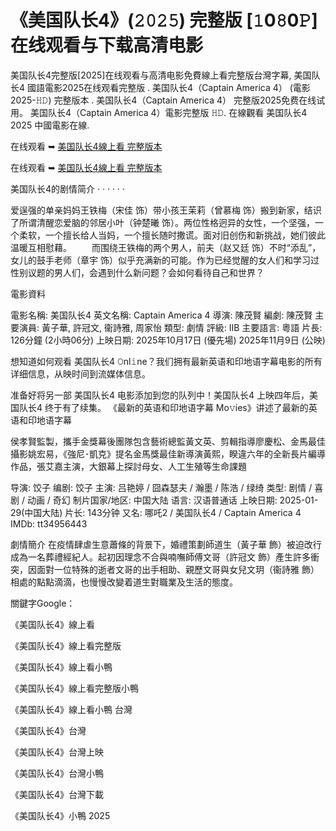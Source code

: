 # 《美国队长4》(𝟸𝟶𝟸𝟻) 完整版 [𝟷0𝟾0𝙿] 在线观看与下载高清电影
美国队长4完整版[2025]在线观看与高清电影免費線上看完整版台灣字幕, 美国队长4 國語電影2025在线观看完整版 . 美国队长4（Captain America 4） (電影2025-𝙷𝙳) 完整版本 . 美国队长4（Captain America 4） 完整版2025免费在线试用。 美国队长4（Captain America 4）電影完整版 𝙷𝙳. 在線觀看 美国队长4 2025 中國電影在線.

在线观看 ➥ [美国队长4線上看 完整版本](https://kaptenamerikaworld.blogspot.com/2025/02/kapten-amerika-world.html)

在线观看 ➥ [美国队长4線上看 完整版本](https://kaptenamerikaworld.blogspot.com/2025/02/kapten-amerika-world.html)

美国队长4的剧情简介 · · · · · ·

爱逞强的单亲妈妈王铁梅（宋佳 饰）带小孩王茉莉（曾慕梅 饰）搬到新家，结识了所谓清醒恋爱脑的邻居小叶（钟楚曦 饰）。两位性格迥异的女性，一个坚强，一个柔软，一个擅长给人当妈，一个擅长随时撒谎。面对旧创伤和新挑战，她们彼此温暖互相慰藉。 　　而围绕王铁梅的两个男人，前夫（赵又廷 饰）不时“添乱”，女儿的鼓手老师（章宇 饰）似乎充满新的可能。作为已经觉醒的女人们和学习过性别议题的男人们，会遇到什么新问题？会如何看待自己和世界？

電影資料

電影名稱: 美国队长4 英文名稱: Captain America 4 導演: 陳茂賢 編劇: 陳茂賢 主要演員: 黃子華, 許冠文, 衞詩雅, 周家怡 類型: 劇情 評級: IIB 主要語言: 粵語 片長: 126分鐘 (2小時06分) 上映日期: 2025年10月17日 (優先場) 2025年11月9日 (公映)

想知道如何观看 美国队长4 𝙾nl𝚒ne？我们拥有最新英语和印地语字幕电影的所有详细信息，从映时间到流媒体信息。

准备好将另一部 美国队长4 电影添加到您的队列中！美国队长4 上映四年后，美国队长4 终于有了续集。 《最新的英语和印地语字幕 Mo𝚟ies》讲述了最新的英语和印地语字幕

侯孝賢監製，攜手金獎幕後團隊包含藝術總監黃文英、剪輯指導廖慶松、金馬最佳攝影姚宏易，《強尼･凱克》提名金馬獎最佳新導演黃熙，睽違六年的全新長片編導作品，張艾嘉主演，大銀幕上探討母女、人工生殖等生命課題

导演: 饺子 编剧: 饺子 主演: 吕艳婷 / 囧森瑟夫 / 瀚墨 / 陈浩 / 绿绮 类型: 剧情 / 喜剧 / 动画 / 奇幻 制片国家/地区: 中国大陆 语言: 汉语普通话 上映日期: 2025-01-29(中国大陆) 片长: 143分钟 又名: 哪吒2 / 美国队长4 / Captain America 4 IMDb: tt34956443

劇情簡介 在疫情肆虐生意蕭條的背景下，婚禮策劃師道生（黃子華 飾）被迫改行成為一名葬禮經紀人。起初因理念不合與喃嘸師傅文哥（許冠文 飾）產生許多衝突，因面對一位特殊的逝者文哥的出手相助、親歷文哥與女兒文玥（衞詩雅 飾）相處的點點滴滴，也慢慢改變着道生對職業及生活的態度。

關鍵字Google：

《美国队长4》線上看

《美国队长4》線上看完整版

《美国队长4》線上看小鴨

《美国队长4》線上看完整版小鴨

《美国队长4》線上看小鴨 台灣

《美国队长4》台灣

《美国队长4》台灣上映

《美国队长4》台灣小鴨

《美国队长4》台灣下載

《美国队长4》小鴨 2025

